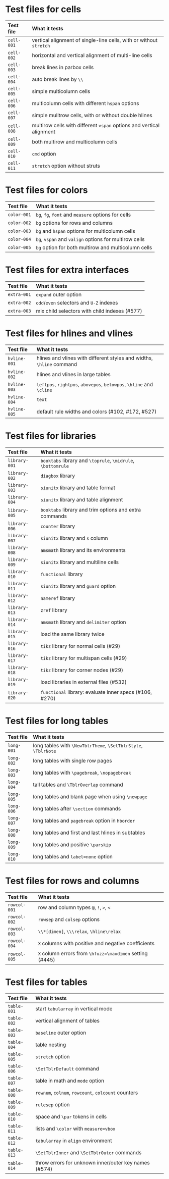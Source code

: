 # Test files for cells

| Test file  | What it tests |
| :---       | :---          |
| `cell-001` | vertical alignment of single-line cells, with or without `stretch` |
| `cell-002` | horizontal and vertical alignment of multi-line cells |
| `cell-003` | break lines in parbox cells |
| `cell-004` | auto break lines by `\\` |
| `cell-005` | simple multicolumn cells |
| `cell-006` | multicolumn cells with different `hspan` options |
| `cell-007` | simple mulitrow cells, with or without double hlines |
| `cell-008` | multirow cells with different `vspan` options and vertical alignment |
| `cell-009` | both multirow and multicolumn cells |
| `cell-010` | `cmd` option |
| `cell-011` | `stretch` option without struts |

# Test files for colors

| Test file   | What it tests |
| :---        | :---          |
| `color-001` | `bg`, `fg`, `font` and `measure` options for cells |
| `color-002` | `bg` options for rows and columns |
| `color-003` | `bg` and `hspan` options for multicolumn cells |
| `color-004` | `bg`, `vspan` and `valign` options for multirow cells  |
| `color-005` | `bg` option for both multirow and multicolumn cells |

# Test files for extra interfaces

| Test file   | What it tests |
| :---        | :---          |
| `extra-001` | `expand` outer option |
| `extra-002` | `odd`/`even` selectors and `U-Z` indexes |
| `extra-003` | mix child selectors with child indexes (#577) |

# Test files for hlines and vlines

| Test file    | What it tests |
| :---         | :---          |
| `hvline-001` | hlines and vlines with different styles and widths, `\hline` command |
| `hvline-002` | hlines and vlines in large tables |
| `hvline-003` | `leftpos`, `rightpos`, `abovepos`, `belowpos`, `\hline` and `\cline` |
| `hvline-004` | `text` |
| `hvline-005` | default rule widths and colors (#102, #172, #527) |

# Test files for libraries

| Test file     | What it tests |
| :---          | :---          |
| `library-001` | `booktabs` library and `\toprule`, `\midrule`, `\bottomrule` |
| `library-002` | `diagbox` library |
| `library-003` | `siunitx` library and table format |
| `library-004` | `siunitx` library and table alignment |
| `library-005` | `booktabs` library and trim options and extra commands |
| `library-006` | `counter` library |
| `library-007` | `siunitx` library and `s` column |
| `library-008` | `amsmath` library and its environments |
| `library-009` | `siunitx` library and multiline cells |
| `library-010` | `functional` library |
| `library-011` | `siunitx` library and `guard` option |
| `library-012` | `nameref` library |
| `library-013` | `zref` library |
| `library-014` | `amsmath` library and `delimiter` option |
| `library-015` | load the same library twice |
| `library-016` | `tikz` library for normal cells (#29) |
| `library-017` | `tikz` library for multispan cells (#29) |
| `library-018` | `tikz` library for corner nodes (#29) |
| `library-019` | load libraries in external files (#532) |
| `library-020` | `functional` library: evaluate inner specs (#106, #270) |

# Test files for long tables

| Test file  | What it tests |
| :---       | :---          |
| `long-001` | long tables with `\NewTblrTheme`, `\SetTblrStyle`, `\TblrNote` |
| `long-002` | long tables with single row pages |
| `long-003` | long tables with `\pagebreak`, `\nopagebreak` |
| `long-004` | tall tables and `\TblrOverlap` command |
| `long-005` | long tables and blank page when using `\newpage` |
| `long-006` | long tables after `\section` commands |
| `long-007` | long tables and `pagebreak` option in `hborder` |
| `long-008` | long tables and first and last hlines in subtables |
| `long-009` | long tables and positive `\parskip` |
| `long-010` | long tables and `label=none` option |

# Test files for rows and columns

| Test file    | What it tests |
| :---         | :---          |
| `rowcol-001` | row and column types `@`, `!`, `>`, `<` |
| `rowcol-002` | `rowsep` and `colsep` options |
| `rowcol-003` | `\\*[dimen]`, `\\\relax`, `\hline\relax` |
| `rowcol-004` | `X` columns with positive and negative coefficients |
| `rowcol-005` | `X` column errors from `\hfuzz=\maxdimen` setting (#445) |

# Test files for tables

| Test file   | What it tests |
| :---        | :---          |
| `table-001` | start `tabularray` in vertical mode |
| `table-002` | vertical alignment of tables |
| `table-003` | `baseline` outer option |
| `table-004` | table nesting |
| `table-005` | `stretch` option |
| `table-006` | `\SetTblrDefault` command |
| `table-007` | table in math and `mode` option |
| `table-008` | `rownum`, `colnum`, `rowcount`, `colcount` counters |
| `table-009` | `rulesep` option |
| `table-010` | space and `\par` tokens in cells |
| `table-011` | lists and `\color` with `measure=vbox` |
| `table-012` | `tabularray` in `align` environment |
| `table-013` | `\SetTblrInner` and `\SetTblrOuter` commands |
| `table-014` | throw errors for unknown inner/outer key names (#574) |

